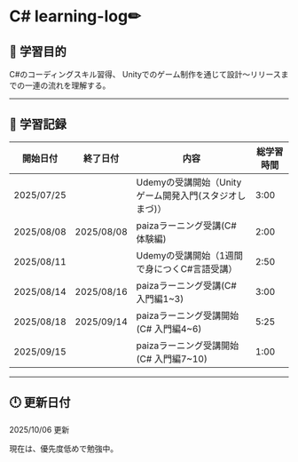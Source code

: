 # C# learning-log✏


## 🎯 学習目的
C#のコーディングスキル習得、
Unityでのゲーム制作を通じて設計～リリースまでの一連の流れを理解する。

---

## 📅 学習記録

| 開始日付 | 終了日付 | 内容 | 総学習時間 |
|------|------|------|------|
| 2025/07/25 | | Udemyの受講開始（Unityゲーム開発入門(スタジオしまづ)） | 3:00 |
| 2025/08/08 | 2025/08/08 | paizaラーニング受講(C# 体験編) | 2:00 |
| 2025/08/11 | | Udemyの受講開始（1週間で身につくC#言語受講） | 2:50 |
| 2025/08/14 | 2025/08/16 | paizaラーニング受講(C# 入門編1~3) | 3:00 |
| 2025/08/18 | 2025/09/14 | paizaラーニング受講開始(C# 入門編4~6) | 5:25 |
| 2025/09/15 || paizaラーニング受講開始(C# 入門編7~10) | 1:00 |

---

## 🕛 更新日付

2025/10/06 更新

現在は、優先度低めで勉強中。
